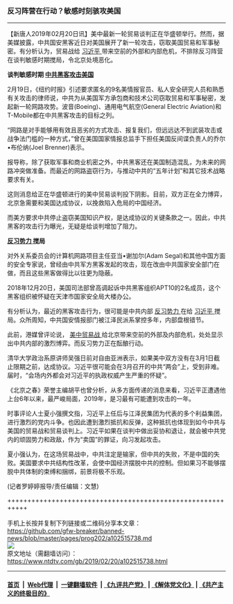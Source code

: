 ### 反习阵营在行动？敏感时刻骇攻美国
------------------------

<div class="post_content">
 <p>
  【新唐人2019年02月20日讯】美中最新一轮贸易谈判正在华盛顿举行。然而，据美媒披露，中共国安黑客近日对美国展开了新一轮攻击，窃取美国贸易和军事秘密。有分析认为，贸易战给
  <a href="https://www.ntdtv.com/gb/习近平.htm">
   习近平
  </a>
  带来空前的外部和内部危机，不排除反习阵营在谈判敏感时期搅局，令北京处境恶化。
 </p>
 <p>
  <strong>
   谈判敏感时期
   <a href="https://www.ntdtv.com/gb/中共黑客攻击美国.htm">
    中共黑客攻击美国
   </a>
  </strong>
 </p>
 <p>
  2月19日，《纽约时报》引述要求匿名的9名美情报官员、私人安全研究人员和熟悉有关攻击的律师说，中共为从美国军方承包商和技术公司窃取贸易和军事秘密，发起新一轮网路攻势。波音(Boeing)、通用电气航空(General Electric Aviation)和T-Mobile都在中共黑客攻击的目标之列。
 </p>
 <p>
  “网路是对手能够用有效且恶劣的方式攻击、报复我们，但远远达不到武装攻击或战争法门槛的一种方式，”曾在美国国家情报总监手下担任美国反间谍负责人的乔尔•布伦纳(Joel Brenner)表示。
 </p>
 <p>
  报导称，除了获取军事和商业机密之外，中共黑客还在美国制造混乱，为未来的网路冲突做准备。而最近的网路盗窃行为，与推动中共的“五年计划”和其它技术战略要求有关。
 </p>
 <p>
  这则消息给正在华盛顿进行的美中贸易谈判投下阴影。目前，双方正在全力博弈，北京急需要和美国达成协议，以挽救陷入危局的中国经济。
 </p>
 <p>
  而美方要求中共停止盗窃美国知识产权，是达成协议的关键条款之一。因此，中共黑客的攻击行为曝光，无疑是给谈判增加了阻力。
 </p>
 <p>
  <strong>
   <a href="https://www.ntdtv.com/gb/反习势力.htm">
    反习势力
   </a>
   搅局
  </strong>
 </p>
 <p>
  对外关系委员会的计算机网路项目主任亚当•谢加尔(Adam Segal)和其他中国方面的安全专家说，曾经由中共军方黑客发起的攻击，现在改由中共国家安全部门在做，而且这些黑客做得比以往更为隐蔽。
 </p>
 <p>
  2018年12月20日，美国司法部曾高调起诉中共黑客组织APT10的2名成员，这个黑客组织被怀疑在天津市国家安全局大楼办公。
 </p>
 <p>
  有分析认为，最近的黑客攻击行为，很可能是中共内部
  <a href="https://www.ntdtv.com/gb/反习势力.htm">
   反习势力
  </a>
  在给
  <a href="https://www.ntdtv.com/gb/习近平.htm">
   习近平
  </a>
  搅局。众所周知，中共国安情报部门被江泽民派系掌控多年，内部盘根错节。
 </p>
 <p>
  此前，港媒曾评论说，
  <a href="https://www.ntdtv.com/gb/美中贸易战.htm">
   美中贸易战
  </a>
  给北京带来空前的外部及内部危机，处处显示出中共内部的激烈博弈。而反习势力正在酝酿行动。
 </p>
 <p>
  清华大学政治系原讲师吴强日前对自由亚洲表示，如果美中双方没有在3月1日截止限期之前，达成协议。习近平很可能会在3月召开的中共“两会”上，受到非难。届时，“会场内外都会对习近平的执政权威产生严重的怀疑”。
 </p>
 <p>
  《北京之春》荣誉主编胡平也曾分析，从多方面传递的消息来看，习近平正遭遇他上台6年以来，最严峻局面，2019年，是习最有可能遭到攻击的一年。
 </p>
 <p>
  时事评论人士夏小强撰文指，习近平上任后与江泽民集团为代表的多个利益集团，进行激烈的党内斗争。也因此遭到激烈抵抗和反弹，这种抵抗也体现到如今中共与美国的贸易战和贸易谈判上。习近平如果在谈判中做出妥协和退让，就会被中共党内的顽固势力和政敌，作为“卖国”的罪证，向习发起攻击。
 </p>
 <p>
  夏小强认为，在这场贸易战中，中共注定是输家，但中共的失败，不是中国的失败。美国要求中共结构性改革，会使中国经济摆脱中共的控制。但如果习不能够摆脱中共体制的束缚和捆绑，前景将极不乐观。
 </p>
 <p>
  (记者罗婷婷报导/责任编辑：文慧)
 </p>
 <div class="single_ad">
 </div>
</div>

+++++++++++++++++++++++++++++++++++++++++++++++++++++++++++<br/><br/>
手机上长按并复制下列链接或二维码分享本文章：<br/>
https://github.com/gfw-breaker/banned-news/blob/master/pages/prog202/a102515738.md <br/>
<a href='https://github.com/gfw-breaker/banned-news/blob/master/pages/prog202/a102515738.md'><img src='https://github.com/gfw-breaker/banned-news/blob/master/pages/prog202/a102515738.md.png'/></a> <br/>
原文地址（需翻墙访问）：https://www.ntdtv.com/gb/2019/02/20/a102515738.html


------------------------
#### [首页](https://github.com/gfw-breaker/banned-news/blob/master/README.md) &nbsp;|&nbsp; [Web代理](https://github.com/labour-camp/helloworld) &nbsp;|&nbsp; [一键翻墙软件](https://github.com/gfw-breaker/nogfw/blob/master/README.md) &nbsp;| [《九评共产党》](https://github.com/gfw-breaker/9ping.md/blob/master/README.md#九评之一评共产党是什么) | [《解体党文化》](https://github.com/gfw-breaker/jtdwh.md/blob/master/README.md) | [《共产主义的终极目的》](https://github.com/gfw-breaker/gczydzjmd.md/blob/master/README.md)

